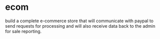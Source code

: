 # ecom
build a complete e-commerce store that will communicate with paypal to send requests for processing 
and will also receive data back to the admin for sale reporting.
